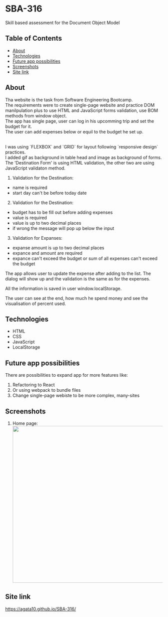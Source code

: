 # SBA-316

Skill based assessment for the Document Object Model

## Table of Contents

- [About](#about)
- [Technologies](#technologies)
- [Future app possibilities](#possibilities)
- [Screenshots](#screenshots)
- [Site link](#site-link)

## About

Tha website is the task from Software Engineering Bootcamp.
<br>
The requirements were to create single-page website and practice DOM manilpulation plus to use HTML and JavaScript forms validation, use BOM methods from window object.
<br>
The app has single page, user can log in his upcomming trip and set the budget for it.
<br>
The user can add expenses below or equil to the budget he set up.

<br>
I was using `FLEXBOX` and `GRID` for layout following `responsive design` practices.<br>
I added gif as background in table head and image as background of forms.<br>
The 'Destination Form' is using HTML validation, the other two are using JavaScript validaton method.
<br>

1. Validation for the Destination:

- name is required
- start day can't be before today date

2. Validation for the Destination:

- budget has to be fill out before adding expenses
- value is required
- value is up to two decimal places
- if wrong the message will pop up below the input

3. Validation for Expanses:

- expanse amount is up to two decimal places
- expance and amount are required
- expance can't exceed the budget or sum of all expenses can't exceed the budget

The app allows user to update the expense after adding to the list. The dialog will show up and the validation is the same as for the expenses.

All the information is saved in user window.localStorage.

The user can see at the end, how much he spend money and see the visualisation of percent used.

## Technologies

- HTML
- CSS
- JavaScript
- LocalStorage

## Future app possibilities

There are possibilities to expand app for more features like:

1. Refactoring to React
2. Or using webpack to bundle files
3. Change single-page webiste to be more complex, many-sites

## Screenshots

1. Home page:
   <br>
   <img src="./assests/images/screen.png" width="800" height="500">

## Site link

https://agata10.github.io/SBA-316/

